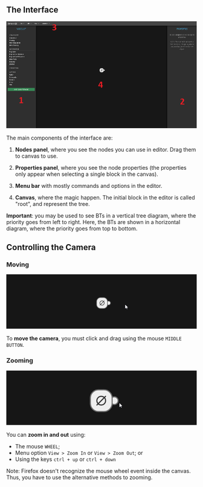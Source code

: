 ## The Interface

![interface](assets/editor_interface.png)

The main components of the interface are:

1. **Nodes panel**, where you see the nodes you can use in editor. Drag them to
   canvas to use.

2. **Properties panel**, where you see the node properties (the properties only
   appear when selecting a single block in the canvas).

3. **Menu bar** with mostly commands and options in the editor.

4. **Canvas**, where the magic happen. The initial block in the editor is 
   called "root", and represent the tree.

**Important**: you may be used to see BTs in a vertical tree diagram, where the
priority goes from left to right. Here, the BTs are shown in a horizontal 
diagram, where the priority goes from top to bottom.


## Controlling the Camera

### Moving

![interface](assets/editor_interface_moving.gif)

To **move the camera**, you must click and drag using the mouse 
`MIDDLE BUTTON`.

### Zooming

![interface](assets/editor_interface_zooming.gif)

You can **zoom in and out** using:

- The mouse `WHEEL`;
- Menu option `View > Zoom In` or `View > Zoom Out`; or
- Using the keys `ctrl + up` or `ctrl + down`

Note: Firefox doesn't recognize the mouse wheel event inside the canvas. Thus, 
you have to use the alternative methods to zooming.